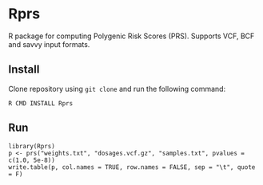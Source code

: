 # Rprs
R package for computing Polygenic Risk Scores (PRS).
Supports VCF, BCF and savvy input formats.

## Install
Clone repository using `git clone` and run the following command:
```
R CMD INSTALL Rprs
```

## Run
```
library(Rprs)
p <- prs("weights.txt", "dosages.vcf.gz", "samples.txt", pvalues = c(1.0, 5e-8))
write.table(p, col.names = TRUE, row.names = FALSE, sep = "\t", quote = F)
```
